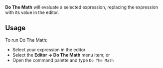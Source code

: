 **Do The Math** will evaluate a selected expression, replacing the expression with its value in the editor.

## Usage

To run Do The Math:

- Select your expression in the editor
- Select the **Editor → Do The Math** menu item; or
- Open the command palette and type `Do The Math`
